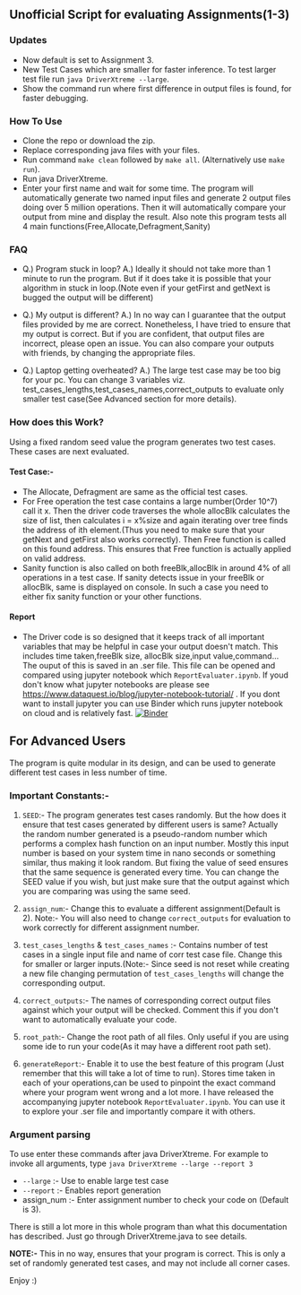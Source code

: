 ## Unofficial Script for evaluating Assignments(1-3)

### Updates

* Now default is set to Assignment 3.
* New Test Cases which are smaller for faster inference. To test larger test file run `java DriverXtreme --large`.
* Show the command run where first difference in output files is found, for faster debugging.

### How To Use

* Clone the repo or download the zip.
* Replace corresponding java files with your files.
* Run command `make clean` followed by `make all`. (Alternatively use `make run`).
* Run java DriverXtreme.
* Enter your first name and wait for some time. The program will automatically generate two named input files and generate 2 output files doing over 5 million operations. Then it will automatically compare your output from mine and display the result. Also note this program tests all 4 main functions(Free,Allocate,Defragment,Sanity)

### FAQ

* Q.) Program stuck in loop?
    A.) Ideally it should not take more than 1 minute to run the program. But if it does take it is possible that your algorithm in stuck in loop.(Note even if your getFirst and getNext is bugged the output will be different)
* Q.) My output is different?
    A.) In no way can I guarantee that the output files provided by me are correct. Nonetheless, I have tried to ensure that my output is correct. But if you are confident, that output files are incorrect, please open an issue. You can also compare your outputs with friends, by changing the appropriate files.
    
* Q.) Laptop getting overheated? A.) The large test case may be too big for your pc. You can change 3 variables viz. test_cases_lengths,test_cases_names,correct_outputs to evaluate only smaller test case(See Advanced section for more details).


### How does this Work?

Using a fixed random seed value the program generates two test cases. These cases are next evaluated.

#### Test Case:-
* The Allocate, Defragment are same as the official test cases.
* For Free operation the test case contains a large number(Order 10^7) call it x. Then the driver code traverses the whole allocBlk calculates the size of list, then calculates i = x%size and again iterating over tree finds the address of ith element.(Thus you need to make sure that your getNext and getFirst also works correctly). Then Free function is called on this found address. This ensures that Free function is actually applied on valid address.
* Sanity function is also called on both freeBlk,allocBlk in around 4% of all operations in a test case. If sanity detects issue in your freeBlk or allocBlk, same is displayed on console. In such a case you need to either fix sanity function or your other functions.

#### Report
* The Driver code is so designed that it keeps track of all important variables that may be helpful in case your output doesn't match. This includes time taken,freeBlk size, allocBlk size,input value,command... The ouput of this is saved in an .ser file. This file can be opened and compared using jupyter notebook which `ReportEvaluater.ipynb`. If youd don't know what jupyter notebooks are please see https://www.dataquest.io/blog/jupyter-notebook-tutorial/ . If you dont want to install jupyter you can use Binder  which runs jupyter notebook on cloud and is relatively fast. [![Binder](https://mybinder.org/badge_logo.svg)](https://mybinder.org/v2/gh/Pranjal2041/COL106AssignmentEvaluater/HEAD)



## For Advanced Users

The program is quite modular in its design, and can be used to generate different test cases in less number of time.

### Important Constants:-
1. `SEED`:- The program generates test cases randomly. But the how does it ensure that test cases generated by different users is same? Actually the random number generated is a pseudo-random number which performs a complex hash function on an input number. Mostly this input number is based on your system time in nano seconds or something similar, thus making it look random. But fixing the value of seed ensures that the same sequence is generated every time. You can change the SEED value if you wish, but just make sure that the output against which you are comparing was using the same seed.

2. `assign_num`:- Change this to evaluate a different assignment(Default is 2). Note:- You will also need to change `correct_outputs` for evaluation to work correctly for different assignment number.

3. `test_cases_lengths` & `test_cases_names` :- Contains number of test cases in a single input file and name of corr test case file. Change this for smaller or larger inputs.(Note:- Since seed is not reset while creating a new file changing permutation of `test_cases_lengths` will change the corresponding output.

4. `correct_outputs`:- The names of corresponding correct output files against which your output will be checked. Comment this if you don't want to automatically evaluate your code.

5. `root_path`:- Change the root path of all files. Only useful if you are using some ide to run your code(As it may have a different root path set).

6. `generateReport`:- Enable it to use the best feature of this program (Just remember that this will take a lot of time to run). Stores time taken in each of your operations,can be used to pinpoint the exact command where your program went wrong and a lot more. I have released the accompanying jupyter notebook `ReportEvaluater.ipynb`. You can use it to explore your .ser file and importantly compare it with others.

### Argument parsing

To use enter these commands after java DriverXtreme. For example to invoke all arguments, type `java DriverXtreme --large --report 3`

* `--large` :- Use to enable large test case
* `--report` :- Enables report generation
* assign_num :- Enter assignment number to check your code on (Default is 3).

There is still a lot more in this whole program than what this documentation has described. Just go through DriverXtreme.java to see details.

**NOTE:-** This in no way, ensures that your program is correct. This is only a set of randomly generated test cases, and may not include all corner cases.

Enjoy :)
